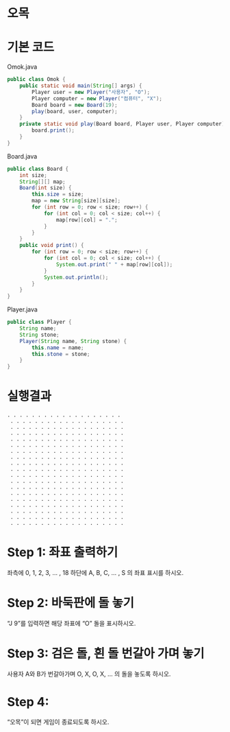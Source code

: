 # 오목

# 기본 코드

Omok.java

```java
public class Omok {
    public static void main(String[] args) {
        Player user = new Player("사용자", "O");
        Player computer = new Player("컴퓨터", "X");
        Board board = new Board(19);
        play(board, user, computer);
    }
    private static void play(Board board, Player user, Player computer) {
        board.print();
    }
}
```

Board.java

```java
public class Board {
    int size;
    String[][] map;
    Board(int size) {
        this.size = size;
        map = new String[size][size];
        for (int row = 0; row < size; row++) {
            for (int col = 0; col < size; col++) {
                map[row][col] = ".";
            }
        }
    }
    public void print() {
        for (int row = 0; row < size; row++) {
            for (int col = 0; col < size; col++) {
                System.out.print(" " + map[row][col]);
            }
            System.out.println();
        }
    }
}
```

Player.java

```java
public class Player {
    String name;
    String stone;
    Player(String name, String stone) {
        this.name = name;
        this.stone = stone;
    }
}
```

# 실행결과

```
. . . . . . . . . . . . . . . . . . .
 . . . . . . . . . . . . . . . . . . .
 . . . . . . . . . . . . . . . . . . .
 . . . . . . . . . . . . . . . . . . .
 . . . . . . . . . . . . . . . . . . .
 . . . . . . . . . . . . . . . . . . .
 . . . . . . . . . . . . . . . . . . .
 . . . . . . . . . . . . . . . . . . .
 . . . . . . . . . . . . . . . . . . .
 . . . . . . . . . . . . . . . . . . .
 . . . . . . . . . . . . . . . . . . .
 . . . . . . . . . . . . . . . . . . .
 . . . . . . . . . . . . . . . . . . .
 . . . . . . . . . . . . . . . . . . .
 . . . . . . . . . . . . . . . . . . .
 . . . . . . . . . . . . . . . . . . .
 . . . . . . . . . . . . . . . . . . .
 . . . . . . . . . . . . . . . . . . .
 . . . . . . . . . . . . . . . . . . .
```

# Step 1: 좌표 출력하기

좌측에 0, 1, 2, 3, … , 18 하단에 A, B, C, … , S 의 좌표 표시를 하시오.

# Step 2: 바둑판에 돌 놓기

“J 9”를 입력하면 해당 좌표에 “O” 돌을 표시하시오.

# Step 3: 검은 돌, 흰 돌 번갈아 가며 놓기

사용자 A와 B가 번갈아가며 O, X, O, X, … 의 돌을 놓도록 하시오.

# Step 4:

“오목”이 되면 게임이 종료되도록 하시오.
